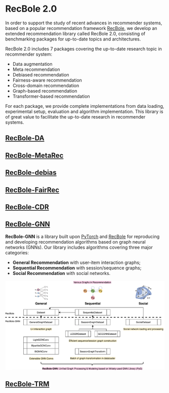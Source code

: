 # RecBole 2.0
In order to support the study of recent advances in recommender
systems, based on a popular recommendation framework [RecBole](https://github.com/RUCAIBox/Recbole), we develop an extended recommendation library called RecBole 2.0, consisting of benchmarking packages for up-to-date topics and architectures. 

RecBole 2.0 includes 7 packages covering the up-to-date research topic in recommender system:

* Data augmentation
* Meta recommendation
* Debiased recommendation
* Fairness-aware recommendation
* Cross-domain recommendation
* Graph-based recommendation
* Transformer-based recommendation

For each package, we provide complete implementations from data loading, experimental
setup, evaluation and algorithm implementation. This library is of great value to facilitate the up-to-date research in recommender
systems. 


## [RecBole-DA](https://github.com/RUCAIBox/RecBole-DA)

## [RecBole-MetaRec](https://github.com/nuster1128/RecBole-MetaRec)

## [RecBole-debias](https://github.com/JingsenZhang/RecBole-Debias)

## [RecBole-FairRec](https://github.com/TangJiakai/RecBole-FairRec)

## [RecBole-CDR](https://github.com/RUCAIBox/RecBole-CDR)

## [RecBole-GNN](https://github.com/RUCAIBox/RecBole-GNN)
**RecBole-GNN** is a library built upon [PyTorch](https://pytorch.org) and [RecBole](https://github.com/RUCAIBox/RecBole) for reproducing and developing recommendation algorithms based on graph neural networks (GNNs). Our library includes algorithms covering three major categories:
* **General Recommendation** with user-item interaction graphs;
* **Sequential Recommendation** with session/sequence graphs;
* **Social Recommendation** with social networks.


![](asset/recbole-gnn.png)

## [RecBole-TRM](https://github.com/RUCAIBOX/RecBole-TRM)

